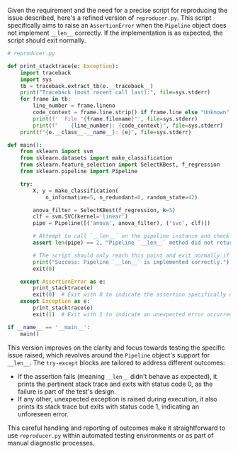 Given the requirement and the need for a precise script for reproducing the issue described, here's a refined version of `reproducer.py`. This script specifically aims to raise an `AssertionError` when the `Pipeline` object does not implement `__len__` correctly. If the implementation is as expected, the script should exit normally.

```python
# reproducer.py

def print_stacktrace(e: Exception):
    import traceback
    import sys
    tb = traceback.extract_tb(e.__traceback__)
    print("Traceback (most recent call last):", file=sys.stderr)
    for frame in tb:
        line_number = frame.lineno
        code_context = frame.line.strip() if frame.line else "Unknown"
        print(f'  File "{frame.filename}"', file=sys.stderr)
        print(f"    {line_number}: {code_context}", file=sys.stderr)
    print(f"{e.__class__.__name__}: {e}", file=sys.stderr)

def main():
    from sklearn import svm
    from sklearn.datasets import make_classification
    from sklearn.feature_selection import SelectKBest, f_regression
    from sklearn.pipeline import Pipeline

    try:
        X, y = make_classification(
            n_informative=5, n_redundant=0, random_state=42)

        anova_filter = SelectKBest(f_regression, k=5)
        clf = svm.SVC(kernel='linear')
        pipe = Pipeline([('anova', anova_filter), ('svc', clf)])

        # Attempt to call `__len__` on the pipeline instance and check its value
        assert len(pipe) == 2, "Pipeline `__len__` method did not return the expected number of steps."

        # The script should only reach this point and exit normally if the assertion did not fail
        print("Success: Pipeline `__len__` is implemented correctly.")
        exit(0)

    except AssertionError as e:
        print_stacktrace(e)
        exit(0)  # Exit with 0 to indicate the assertion specifically designed to test was the cause
    except Exception as e:
        print_stacktrace(e)
        exit(1)  # Exit with 1 to indicate an unexpected error occurred

if __name__ == '__main__':
    main()
```

This version improves on the clarity and focus towards testing the specific issue raised, which revolves around the `Pipeline` object's support for `__len__`. The `try-except` blocks are tailored to address different outcomes: 
- If the assertion fails (meaning `__len__` didn't behave as expected), it prints the pertinent stack trace and exits with status code 0, as the failure is part of the test's design.
- If any other, unexpected exception is raised during execution, it also prints its stack trace but exits with status code 1, indicating an unforeseen error.

This careful handling and reporting of outcomes make it straightforward to use `reproducer.py` within automated testing environments or as part of manual diagnostic processes.